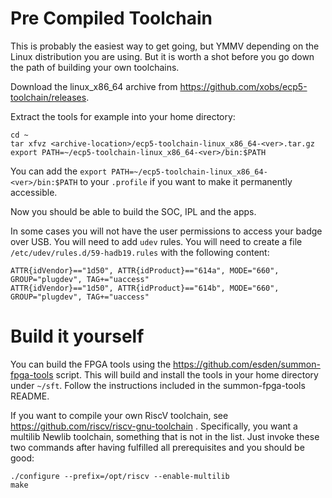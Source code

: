 # Pre Compiled Toolchain

This is probably the easiest way to get going, but YMMV depending on the Linux distribution you are using. But it is worth a shot before you go down the path of building your own toolchains.

Download the linux_x86_64 archive from https://github.com/xobs/ecp5-toolchain/releases.

Extract the tools for example into your home directory:

```
cd ~
tar xfvz <archive-location>/ecp5-toolchain-linux_x86_64-<ver>.tar.gz
export PATH=~/ecp5-toolchain-linux_x86_64-<ver>/bin:$PATH
```

You can add the `export PATH=~/ecp5-toolchain-linux_x86_64-<ver>/bin:$PATH` to your `.profile` if you want to make it permanently accessible.

Now you should be able to build the SOC, IPL and the apps.

In some cases you will not have the user permissions to access your badge over USB. You will need to add `udev` rules. You will need to create a file `/etc/udev/rules.d/59-hadb19.rules` with the following content:
```
ATTR{idVendor}=="1d50", ATTR{idProduct}=="614a", MODE="660", GROUP="plugdev", TAG+="uaccess"
ATTR{idVendor}=="1d50", ATTR{idProduct}=="614b", MODE="660", GROUP="plugdev", TAG+="uaccess"
```

# Build it yourself

You can build the FPGA tools using the https://github.com/esden/summon-fpga-tools script. This will build and install the tools in your home directory under `~/sft`. Follow the instructions included in the summon-fpga-tools README.

If you want to compile your own RiscV toolchain, see https://github.com/riscv/riscv-gnu-toolchain .
Specifically, you want a multilib Newlib toolchain, something that is not in the list. Just
invoke these two commands after having fulfilled all prerequisites and you should be good:

```
./configure --prefix=/opt/riscv --enable-multilib
make
```
